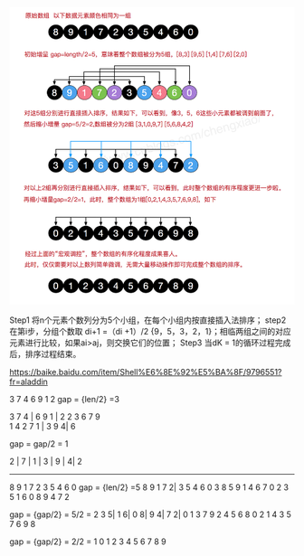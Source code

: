 ![](./images/shell-sort.png)

Step1 将n个元素个数列分为5个小组，在每个小组内按直接插入法排序；
step2 在第i步，分组个数取 di+1 =（di +1）/2 {9，5，3，2，1}；相临两组之间的对应元素进行比较，如果ai>aj，则交换它们的位置；
Step3 当dK = 1的循环过程完成后，排序过程结束。

https://baike.baidu.com/item/Shell%E6%8E%92%E5%BA%8F/9796551?fr=aladdin


3 7 4 6 9 1 2
gap = {len/2} =3

3 7 4 | 6 9  1 | 2
2       3        6
  7       9       
    1        4
2 7 1 | 3  9  4| 6

gap = gap/2 =  1

2 | 7 |  1 | 3 |  9 | 4| 2

---------------------------------
8  9  1  7  2  3  5  4  6  0
gap = {len/2} =5
8  9  1  7  2| 3  5  4  6  0
3              8
   5              9
      1              4
         6              7
            0              2
3  5  1  6  0  8  9  4  7  2

gap = {gap/2} = 5/2 = 2
3  5| 1  6| 0  8| 9  4| 7  2|
0     1     3     7     9
   2     4     5     6     8
0  2  1  4  3  5  7  6  9  8

gap = {gap/2} = 2/2 = 1
0  1  2  3  4  5  6  7  8  9
